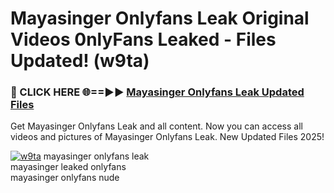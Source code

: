 # Mayasinger Onlyfans Leak Original Videos 0nlyFans Leaked - Files Updated! (w9ta)

<h3>🔴 CLICK HERE 🌐==►► <a href="https://tinyurl.com/ms9xzufz" rel="nofollow">Mayasinger Onlyfans Leak Updated Files</a></h3>

Get Mayasinger Onlyfans Leak and all content. Now you can access all videos and pictures of Mayasinger Onlyfans Leak. New Updated Files 2025!

[![w9ta](https://i.imgur.com/ppqm5kG.gif)](https://tinyurl.com/ms9xzufz)
mayasinger onlyfans leak<br>
mayasinger leaked onlyfans<br>
mayasinger onlyfans nude